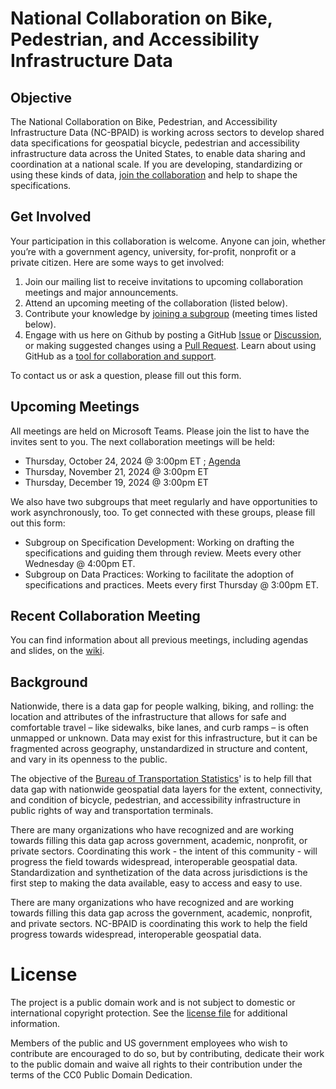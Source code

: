# National Collaboration on Bike, Pedestrian, and Accessibility Infrastructure Data

## Objective
The National Collaboration on Bike, Pedestrian, and Accessibility Infrastructure Data (NC-BPAID) is working across sectors to develop shared data specifications for geospatial bicycle, pedestrian and accessibility infrastructure data across the United States, to enable data sharing and coordination at a national scale. If you are developing, standardizing or using these kinds of data, [join the collaboration](#contribute) and help to shape the specifications. 

## Get Involved
Your participation in this collaboration is welcome. Anyone can join, whether you’re with a government agency, university, for-profit, nonprofit or a private citizen. Here are some ways to get involved:
1.	Join our mailing list to receive invitations to upcoming collaboration meetings and major announcements. 
2.	Attend an upcoming meeting of the collaboration (listed below).
3.	Contribute your knowledge by [joining a subgroup](#working-group) (meeting times listed below).
4.	Engage with us here on Github by posting a GitHub [Issue](https://github.com/dotbts/BPA/issues) or [Discussion](https://github.com/dotbts/BPA/discussions), or making suggested changes using a  [Pull Request](https://github.com/dotbts/BPA/pulls). Learn about using GitHub as a [tool for collaboration and support](#contribute).

To contact us or ask a question, please fill out this form. 

## Upcoming Meetings
All meetings are held on Microsoft Teams. Please join the list to have the invites sent to you. The next collaboration meetings will be held:
- Thursday, October 24, 2024 @ 3:00pm ET ; [Agenda](https://github.com/dotbts/BPA/wiki/2024-10-24)  
- Thursday, November 21, 2024 @ 3:00pm ET
- Thursday, December 19, 2024 @ 3:00pm ET

We also have two subgroups that meet regularly and have opportunities to work asynchronously, too. To get connected with these groups, please fill out this form:
- Subgroup on Specification Development: Working on drafting the specifications and guiding them through review. Meets every other Wednesday @ 4:00pm ET.
- Subgroup on Data Practices: Working to facilitate the adoption of specifications and practices. Meets every first Thursday @ 3:00pm ET.

## Recent Collaboration Meeting
You can find information about all previous meetings, including agendas and slides, on the [wiki](https://github.com/dotbts/BPA/wiki).

## Background
Nationwide, there is a data gap for people walking, biking, and rolling: the location and attributes of the infrastructure that allows for safe and comfortable travel – like sidewalks, bike lanes, and curb ramps – is often unmapped or unknown. Data may exist for this infrastructure, but it can be fragmented across geography, unstandardized in structure and content, and vary in its openness to the public. 

The objective of the [Bureau of Transportation Statistics](https://www.bts.gov/)' is to help fill that data gap with nationwide geospatial data layers for the extent, connectivity, and condition of bicycle, pedestrian, and accessibility infrastructure in public rights of way and transportation terminals.

There are many organizations who have recognized and are working towards filling this data gap across government, academic, nonprofit, or private sectors. Coordinating this work - the intent of this community - will progress the field towards widespread, interoperable geospatial data. Standardization and synthetization of the data across jurisdictions is the first step to making the data available, easy to access and easy to use.

There are many organizations who have recognized and are working towards filling this data gap across the government, academic, nonprofit, and private sectors. NC-BPAID is coordinating this work to help the field progress towards widespread, interoperable geospatial data.

# License
The project is a public domain work and is not subject to domestic or international copyright protection. See the [license file](./LICENSE.md) for additional information.

Members of the public and US government employees who wish to contribute are encouraged to do so, but by contributing, dedicate their work to the public domain and waive all rights to their contribution under the terms of the CC0 Public Domain Dedication.
